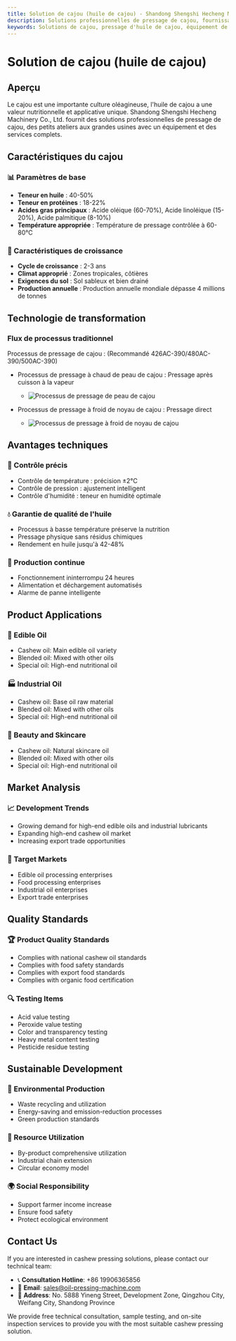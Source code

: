 ```yaml
---
title: Solution de cajou (huile de cajou) - Shandong Shengshi Hecheng Machinery Co., Ltd.
description: Solutions professionnelles de pressage de cajou, fournissant des équipements et services techniques de transformation d'huile de cajou, teneur en huile 40-50%, riche en acide oléique, utilisant le processus de pressage à froid pour préserver la nutrition, répondant aux besoins d'huiles alimentaires haut de gamme et de lubrifiants industriels.
keywords: Solutions de cajou, pressage d'huile de cajou, équipement de transformation de cajou, ligne de production d'huile de cajou, processus de pressage à froid de cajou, presse à huile de cajou, extraction d'huile de cajou, transformation de graines de cajou, équipement de pressage d'huile de cajou, équipement de production d'huile de cajou
---
```


# Solution de cajou (huile de cajou)

## Aperçu

Le cajou est une importante culture oléagineuse, l'huile de cajou a une valeur nutritionnelle et applicative unique. Shandong Shengshi Hecheng Machinery Co., Ltd. fournit des solutions professionnelles de pressage de cajou, des petits ateliers aux grandes usines avec un équipement et des services complets.

## Caractéristiques du cajou

### 📊 Paramètres de base
- **Teneur en huile** : 40-50%
- **Teneur en protéines** : 18-22%
- **Acides gras principaux** : Acide oléique (60-70%), Acide linoléique (15-20%), Acide palmitique (8-10%)
- **Température appropriée** : Température de pressage contrôlée à 60-80℃

### 🌱 Caractéristiques de croissance
- **Cycle de croissance** : 2-3 ans
- **Climat approprié** : Zones tropicales, côtières
- **Exigences du sol** : Sol sableux et bien drainé
- **Production annuelle** : Production annuelle mondiale dépasse 4 millions de tonnes

## Technologie de transformation

### Flux de processus traditionnel

Processus de pressage de cajou : (Recommandé 426AC-390/480AC-390/500AC-390)
+ Processus de pressage à chaud de peau de cajou : Pressage après cuisson à la vapeur
    + ![Processus de pressage de peau de cajou](/images/腰果皮热榨工艺Hot%20pressing%20process%20of%20cashew%20peel.png)

+ Processus de pressage à froid de noyau de cajou : Pressage direct
    + ![Processus de pressage à froid de noyau de cajou](/images/腰果仁冷榨工艺_Cold%20pressing%20process%20of%20cashew%20kernels_.png)

## Avantages techniques

### 🎯 Contrôle précis
- Contrôle de température : précision ±2℃
- Contrôle de pression : ajustement intelligent
- Contrôle d'humidité : teneur en humidité optimale

### 💧 Garantie de qualité de l'huile
- Processus à basse température préserve la nutrition
- Pressage physique sans résidus chimiques
- Rendement en huile jusqu'à 42-48%

### 🔄 Production continue
- Fonctionnement ininterrompu 24 heures
- Alimentation et déchargement automatisés
- Alarme de panne intelligente

## Product Applications

### 🍳 Edible Oil
- Cashew oil: Main edible oil variety
- Blended oil: Mixed with other oils
- Special oil: High-end nutritional oil

### 🏭 Industrial Oil
- Cashew oil: Base oil raw material
- Blended oil: Mixed with other oils
- Special oil: High-end nutritional oil

### 💄 Beauty and Skincare
- Cashew oil: Natural skincare oil
- Blended oil: Mixed with other oils
- Special oil: High-end nutritional oil

## Market Analysis

### 📈 Development Trends
- Growing demand for high-end edible oils and industrial lubricants
- Expanding high-end cashew oil market
- Increasing export trade opportunities

### 🎯 Target Markets
- Edible oil processing enterprises
- Food processing enterprises
- Industrial oil enterprises
- Export trade enterprises

## Quality Standards

### 🏆 Product Quality Standards
- Complies with national cashew oil standards
- Complies with food safety standards
- Complies with export food standards
- Complies with organic food certification

### 🔍 Testing Items
- Acid value testing
- Peroxide value testing
- Color and transparency testing
- Heavy metal content testing
- Pesticide residue testing

## Sustainable Development

### 🌱 Environmental Production
- Waste recycling and utilization
- Energy-saving and emission-reduction processes
- Green production standards

### 🔄 Resource Utilization
- By-product comprehensive utilization
- Industrial chain extension
- Circular economy model

### 🌍 Social Responsibility
- Support farmer income increase
- Ensure food safety
- Protect ecological environment

## Contact Us

If you are interested in cashew pressing solutions, please contact our technical team:

- 📞 **Consultation Hotline**: +86 19906365856
- 📧 **Email**: sales@oil-pressing-machine.com
- 📍 **Address**: No. 5888 Yineng Street, Development Zone, Qingzhou City, Weifang City, Shandong Province

We provide free technical consultation, sample testing, and on-site inspection services to provide you with the most suitable cashew pressing solution.